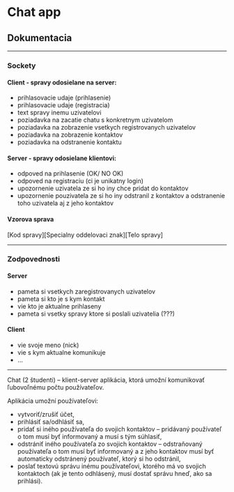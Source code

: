 Chat app
====

## Dokumentacia
---

### Sockety

#### Client - spravy odosielane na server:
  * prihlasovacie udaje (prihlasenie)
  * prihlasovacie udaje (registracia)
  * text spravy inemu uzivatelovi
  * poziadavka na zacatie chatu s konkretnym uzivatelom
  * poziadavka na zobrazenie vsetkych registrovanych uzivatelov
  * poziadavka na zobrazenie kontaktov
  * poziadavka na odstranenie kontaktu

#### Server - spravy odosielane klientovi:
  * odpoved na prihlasenie (OK/ NO OK)
  * odpoved na registraciu (ci je unikatny login)
  * upozornenie uzivatela ze si ho iny chce pridat do kontaktov
  * upozornenie pouzivatela ze si ho iny odstranil z kontaktov a odstranenie toho uzivatela aj z jeho kontaktov

#### Vzorova sprava
[Kod spravy][Specialny oddelovaci znak][Telo spravy]

---
### Zodpovednosti

#### Server
  * pameta si vsetkych zaregistrovanych uzivatelov
  * pameta si kto je s kym kontakt
  * vie kto je aktualne prihlaseny
  * pameta si vsetky spravy ktore si poslali uzivatelia (???)

#### Client
  * vie svoje meno (nick)
  * vie s kym aktualne komunikuje
  * ...

---
Chat (2 študenti) – klient-server aplikácia, ktorá umožní komunikovať ľubovoľnému počtu používateľov.

Aplikácia umožní používateľovi:
  * vytvoriť/zrušiť účet,
  * prihlásiť sa/odhlásiť sa,
  * pridať si iného používateľa do svojich kontaktov – pridávaný používateľ o tom musí byť informovaný a musí s tým súhlasiť,
  * odstrániť iného používateľa zo svojich kontaktov – odstraňovaný používateľa o tom musí byť informovaný a z jeho kontaktov musí byť automaticky odstránený používateľ, ktorý si ho odstránil,
  * poslať textovú správu inému používateľovi, ktorého má vo svojich kontaktoch (ak je tento odhlásený, musí dostať správu hneď, ako sa prihlási).
